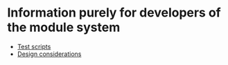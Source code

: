 # Information purely for developers of the module system

-   [Test scripts](debug_scripts.md)
-   [Design considerations](design_considerations.md)
